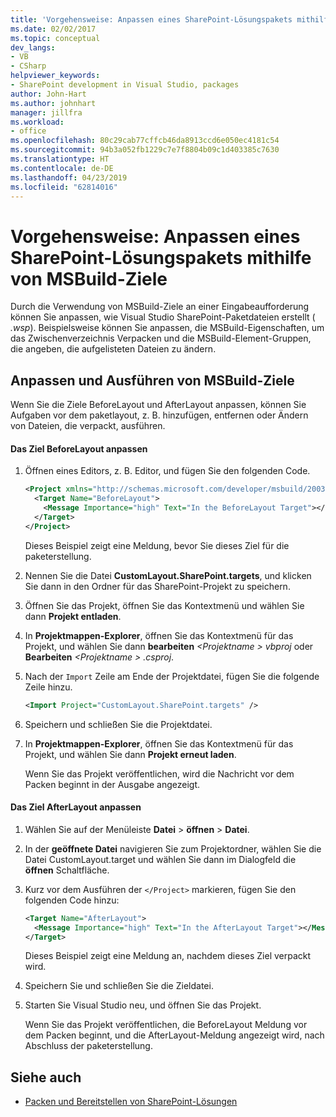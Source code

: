 ```yaml
---
title: 'Vorgehensweise: Anpassen eines SharePoint-Lösungspakets mithilfe von MSBuild-Ziele | Microsoft-Dokumentation'
ms.date: 02/02/2017
ms.topic: conceptual
dev_langs:
- VB
- CSharp
helpviewer_keywords:
- SharePoint development in Visual Studio, packages
author: John-Hart
ms.author: johnhart
manager: jillfra
ms.workload:
- office
ms.openlocfilehash: 80c29cab77cffcb46da8913ccd6e050ec4181c54
ms.sourcegitcommit: 94b3a052fb1229c7e7f8804b09c1d403385c7630
ms.translationtype: HT
ms.contentlocale: de-DE
ms.lasthandoff: 04/23/2019
ms.locfileid: "62814016"
---
```

# <a name="how-to-customize-a-sharepoint-solution-package-by-using-msbuild-targets"></a>Vorgehensweise: Anpassen eines SharePoint-Lösungspakets mithilfe von MSBuild-Ziele
  Durch die Verwendung von MSBuild-Ziele an einer Eingabeaufforderung können Sie anpassen, wie Visual Studio SharePoint-Paketdateien erstellt ( *.wsp*). Beispielsweise können Sie anpassen, die MSBuild-Eigenschaften, um das Zwischenverzeichnis Verpacken und die MSBuild-Element-Gruppen, die angeben, die aufgelisteten Dateien zu ändern.

## <a name="customize-and-run-msbuild-targets"></a>Anpassen und Ausführen von MSBuild-Ziele
 Wenn Sie die Ziele BeforeLayout und AfterLayout anpassen, können Sie Aufgaben vor dem paketlayout, z. B. hinzufügen, entfernen oder Ändern von Dateien, die verpackt, ausführen.

#### <a name="to-customize-the-beforelayout-target"></a>Das Ziel BeforeLayout anpassen

1. Öffnen eines Editors, z. B. Editor, und fügen Sie den folgenden Code.

   ```xml
   <Project xmlns="http://schemas.microsoft.com/developer/msbuild/2003">
     <Target Name="BeforeLayout">
       <Message Importance="high" Text="In the BeforeLayout Target"></Message>
     </Target>
   </Project>
   ```

    Dieses Beispiel zeigt eine Meldung, bevor Sie dieses Ziel für die paketerstellung.

2. Nennen Sie die Datei **CustomLayout.SharePoint.targets**, und klicken Sie dann in den Ordner für das SharePoint-Projekt zu speichern.

3. Öffnen Sie das Projekt, öffnen Sie das Kontextmenü und wählen Sie dann **Projekt entladen**.

4. In **Projektmappen-Explorer**, öffnen Sie das Kontextmenü für das Projekt, und wählen Sie dann **bearbeiten** *\<Projektname > vbproj* oder **Bearbeiten** *\<Projektname > .csproj*.

5. Nach der `Import` Zeile am Ende der Projektdatei, fügen Sie die folgende Zeile hinzu.

   ```xml
   <Import Project="CustomLayout.SharePoint.targets" />
   ```

6. Speichern und schließen Sie die Projektdatei.

7. In **Projektmappen-Explorer**, öffnen Sie das Kontextmenü für das Projekt, und wählen Sie dann **Projekt erneut laden**.

   Wenn Sie das Projekt veröffentlichen, wird die Nachricht vor dem Packen beginnt in der Ausgabe angezeigt.

#### <a name="to-customize-the-afterlayout-target"></a>Das Ziel AfterLayout anpassen

1. Wählen Sie auf der Menüleiste **Datei** > **öffnen** > **Datei**.

2. In der **geöffnete Datei** navigieren Sie zum Projektordner, wählen Sie die Datei CustomLayout.target und wählen Sie dann im Dialogfeld die **öffnen** Schaltfläche.

3. Kurz vor dem Ausführen der `</Project>` markieren, fügen Sie den folgenden Code hinzu:

   ```xml
   <Target Name="AfterLayout">
     <Message Importance="high" Text="In the AfterLayout Target"></Message>
   </Target>
   ```

    Dieses Beispiel zeigt eine Meldung an, nachdem dieses Ziel verpackt wird.

4. Speichern Sie und schließen Sie die Zieldatei.

5. Starten Sie Visual Studio neu, und öffnen Sie das Projekt.

   Wenn Sie das Projekt veröffentlichen, die BeforeLayout Meldung vor dem Packen beginnt, und die AfterLayout-Meldung angezeigt wird, nach Abschluss der paketerstellung.

## <a name="see-also"></a>Siehe auch
- [Packen und Bereitstellen von SharePoint-Lösungen](../sharepoint/packaging-and-deploying-sharepoint-solutions.md)
